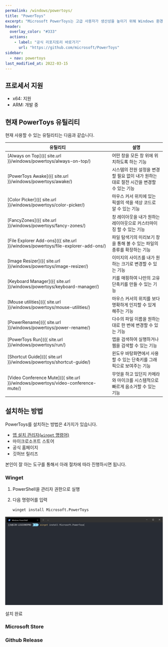 ```yaml
---
permalink: /windows/powertoys/
title: "PowerToys"
excerpt: "Microsoft PowerToys는 고급 사용자가 생산성을 높이기 위해 Windows 환경을 조정하고 간소화하는 데 사용할 수 있는 유틸리티 세트입니다."
header:
  overlay_color: "#333"
  actions:
    - label: "공식 리포지토리 바로가기"
      url: "https://github.com/microsoft/PowerToys"
sidebar:
  - nav: powertoys
last_modified_at: 2022-03-15
---
```


## 프로세서 지원

- x64: 지원
- ARM: 개발 중

## 현재 PowerToys 유틸리티

현재 사용할 수 있는 유틸리티는 다음과 같습니다.

|유틸리티                                                                             |설명                                                                                   |
|-------------------------------------------------------------------------------------|---------------------------------------------------------------------------------------|
|[Always on Top]({{ site.url }}/windows/powertoys/always-on-top/)                     |어떤 창을 모든 창 위에 위치하도록 하는 기능                                            |
|[PowerToys Awake]({{ site.url }}/windows/powertoys/awake/)                           |시스템의 전원 설정을 변경할 필요 없이 내가 원하는 대로 절전 시간을 변경할 수 있는 기능 |
|[Color Picker]({{ site.url }}/windows/powertoys/color-picker/)                       |마우스 커서 위치에 있는 픽셀의 색을 색상 코드로 알 수 있는 기능                        |
|[FancyZones]({{ site.url }}/windows/powertoys/fancy-zones/)                          |창 레이아웃을 내가 원하는 레이아웃으로 커스터마이징 할 수 있는 기능                    |
|[File Explorer Add-ons]({{ site.url }}/windows/powertoys/file-explorer-add-ons/)     |파일 탐색기의 미리보기 창을 통해 볼 수 있는 파일의 종류를 확장하는 기능                |
|[Image Resizer]({{ site.url }}/windows/powertoys/image-resizer/)                     |이미지의 사이즈를 내가 원하는 크기로 변경할 수 있는 기능                               |
|[Keyboard Manager]({{ site.url }}/windows/powertoys/keyboard-manager/)               |키를 매핑하여 나만의 고유 단축키를 만들 수 있는 기능                                   |
|[Mouse utilities]({{ site.url }}/windows/powertoys/mouse-utilities/)                 |마우스 커서의 위치를 보다 명확하게 인지할 수 있게 해주는 기능                          |
|[PowerRename]({{ site.url }}/windows/powertoys/power-rename/)                        |다수의 파일 이름을 원하는대로 한 번에 변경할 수 있는 기능                              |
|[PowerToys Run]({{ site.url }}/windows/powertoys/run/)                               |앱을 검색하여 실행하거나 웹을 검색할 수 있는 기능                                      |
|[Shortcut Guide]({{ site.url }}/windows/powertoys/shortcut-guide/)                   |윈도우 바탕화면에서 사용할 수 있는 단축키를 그래픽으로 보여주는 기능                   |
|[Video Conference Mute]({{ site.url }}/windows/powertoys/video-conference-mute/)     |무엇을 하고 있던지 카메라와 마이크를 시스템적으로 빠르게 음소거할 수 있는 기능         |

## 설치하는 방법

PowerToys를 설치하는 방법은 4가지가 있습니다.

- [앱 설치 관리자(`winget` 명령어)](#winget)
- 마이크로소프트 스토어
- 공식 홈페이지
- 깃허브 릴리즈

본인이 잘 아는 도구를 통해서 아래 절차에 따라 진행하시면 됩니다.

### Winget

1. PowerShell을 관리자 권한으로 실행
2. 다음 명령어를 입력

   ```ps
   winget install Microsoft.PowerToys
   ```

![Install-winget](../assets/images/powertoys-winget-install.png)

설치 완료

### Microsoft Store

### Github Release
